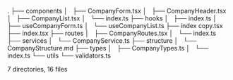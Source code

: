 .
├── components
│   ├── CompanyForm.tsx
│   ├── CompanyHeader.tsx
│   ├── CompanyList.tsx
│   └── index.ts
├── hooks
│   ├── index.ts
│   ├── useCompanyForm.ts
│   └── useCompanyList.ts
├── index copy.tsx
├── index.tsx
├── routes
│   ├── CompanyRoutes.tsx
│   └── index.ts
├── services
│   └── CompanyService.ts
├── structure
│   └── CompanyStructure.md
├── types
│   ├── CompanyTypes.ts
│   └── index.ts
└── utils
    └── validators.ts

7 directories, 16 files
